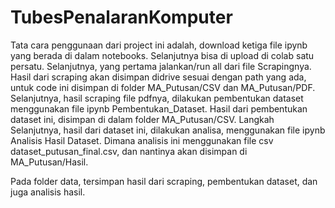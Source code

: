 # TubesPenalaranKomputer

Tata cara penggunaan dari project ini adalah, download ketiga file ipynb yang berada di dalam notebooks.
Selanjutnya bisa di upload di colab satu persatu.
Selanjutnya, yang pertama jalankan/run all dari file Scrapingnya.
Hasil dari scraping akan disimpan didrive sesuai dengan path yang ada, untuk code ini disimpan di folder MA_Putusan/CSV dan MA_Putusan/PDF.
Selanjutnya, hasil scraping file pdfnya, dilakukan pembentukan dataset menggunakan file ipynb Pembentukan_Dataset.
Hasil dari pembentukan dataset ini, disimpan di dalam folder MA_Putusan/CSV.
Langkah Selanjutnya, hasil dari dataset ini, dilakukan analisa, menggunakan file ipynb Analisis Hasil Dataset.
Dimana analisis ini menggunakan file csv dataset_putusan_final.csv, dan nantinya akan disimpan di MA_Putusan/Hasil.

Pada folder data, tersimpan hasil dari scraping, pembentukan dataset, dan juga analisis hasil.
